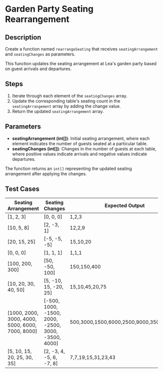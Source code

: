 # Garden Party Seating Rearrangement

## Description
Create a function named `rearrangeSeating` that receives `seatingArrangement` and `seatingChanges` as parameters.

This function updates the seating arrangement at Lea's garden party based on guest arrivals and departures.

## Steps
1. Iterate through each element of the `seatingChanges` array.
2. Update the corresponding table's seating count in the `seatingArrangement` array by adding the change value.
3. Return the updated `seatingArrangement` array.

## Parameters
- **seatingArrangement (int[])**: Initial seating arrangement, where each element indicates the number of guests seated at a particular table.
- **seatingChanges (int[])**: Changes in the number of guests at each table, where positive values indicate arrivals and negative values indicate departures.

The function returns an `int[]` representing the updated seating arrangement after applying the changes.

## Test Cases

| Seating Arrangement      | Seating Changes         | Expected Output      |
|--------------------------|-------------------------|----------------------|
| [1, 2, 3]               | [0, 0, 0]               | 1,2,3                |
| [10, 5, 8]              | [2, -3, 1]              | 12,2,9               |
| [20, 15, 25]           | [-5, -5, -5]            | 15,10,20             |
| [0, 0, 0]              | [1, 1, 1]               | 1,1,1                |
| [100, 200, 300]        | [50, -50, 100]          | 150,150,400          |
| [10, 20, 30, 40, 50]   | [5, -10, 15, -20, 25]   | 15,10,45,20,75       |
| [1000, 2000, 3000, 4000, 5000, 6000, 7000, 8000] | [-500, 1000, -1500, 2000, -2500, 3000, -3500, 4000] | 500,3000,1500,6000,2500,9000,3500,12000 |
| [5, 10, 15, 20, 25, 30, 35] | [2, -3, 4, -5, 6, -7, 8] | 7,7,19,15,31,23,43 |


